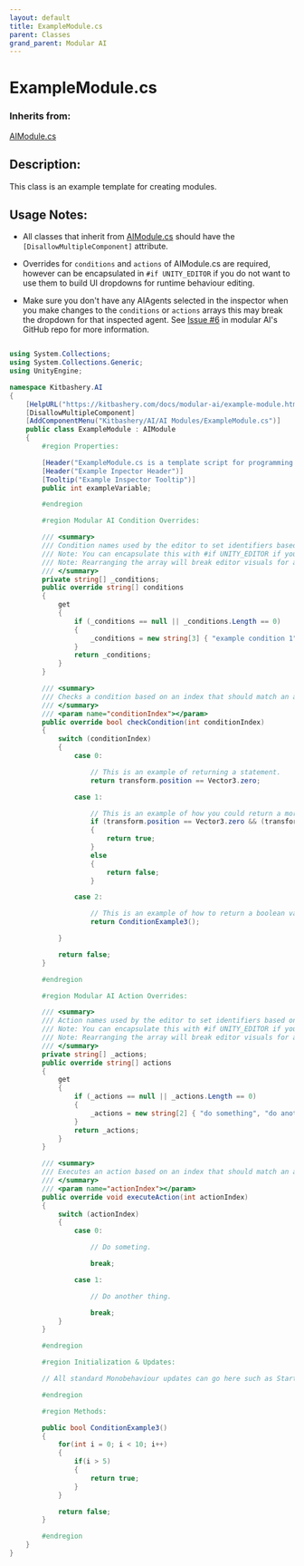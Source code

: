 ```yaml
---
layout: default
title: ExampleModule.cs
parent: Classes
grand_parent: Modular AI
---
```


# ExampleModule.cs

### Inherits from:
[AIModule.cs](https://kitbashery.com/docs/modular-ai/ai-module.html)

## Description:
This class is an example template for creating modules.

## Usage Notes:
* All classes that inherit from [AIModule.cs](https://kitbashery.com/docs/modular-ai/ai-module.html) should have the `[DisallowMultipleComponent]` attribute.

* Overrides for `conditions` and `actions` of AIModule.cs are required, however can be encapsulated in `#if UNITY_EDITOR` if you do not want to use them to build UI dropdowns for runtime behaviour editing.

* Make sure you don't have any AIAgents selected in the inspector when you make changes to the `conditions` or `actions` arrays this may break the dropdown for that inspected agent. See [Issue #6](https://github.com/Kitbashery/Modular-AI/issues/6) in modular AI's GitHub repo for more information.

```csharp

using System.Collections;
using System.Collections.Generic;
using UnityEngine;

namespace Kitbashery.AI
{
    [HelpURL("https://kitbashery.com/docs/modular-ai/example-module.html")]
    [DisallowMultipleComponent]
    [AddComponentMenu("Kitbashery/AI/AI Modules/ExampleModule.cs")]
    public class ExampleModule : AIModule
    {
        #region Properties:

        [Header("ExampleModule.cs is a template script for programming reference.")]
        [Header("Example Inpector Header")]
        [Tooltip("Example Inspector Tooltip")]
        public int exampleVariable;

        #endregion

        #region Modular AI Condition Overrides:

        /// <summary>
        /// Condition names used by the editor to set identifiers based on the index of the selected string in this array.
        /// Note: You can encapsulate this with #if UNITY_EDITOR if you don't plan to pass this to UI dropdowns during runtime.
        /// Note: Rearranging the array will break editor visuals for any behaviour logic that already uses these conditions.
        /// </summary>
        private string[] _conditions;
        public override string[] conditions
        {
            get
            {
                if (_conditions == null || _conditions.Length == 0)
                {
                    _conditions = new string[3] { "example condition 1", "example condition 2", "example condition 3" };
                }
                return _conditions;
            }
        }

        /// <summary>
        /// Checks a condition based on an index that should match an action's name in this module's <see cref="actions"/> array.
        /// </summary>
        /// <param name="conditionIndex"></param>
        public override bool checkCondition(int conditionIndex)
        {
            switch (conditionIndex)
            {
                case 0:

                    // This is an example of returning a statement.
                    return transform.position == Vector3.zero;

                case 1:

                    // This is an example of how you could return a more complex statement.
                    if (transform.position == Vector3.zero && (transform.position.y > 1 || transform.position.y < 0))
                    {
                        return true;
                    }
                    else
                    {
                        return false;
                    }

                case 2:

                    // This is an example of how to return a boolean value from a method (useful for managing more complex code such as loops).
                    return ConditionExample3();

            }

            return false;
        }

        #endregion

        #region Modular AI Action Overrides:

        /// <summary>
        /// Action names used by the editor to set identifiers based on the index of the selected string in this array.
        /// Note: You can encapsulate this with #if UNITY_EDITOR if you don't plan to pass this to UI dropdowns during runtime.
        /// Note: Rearranging the array will break editor visuals for any behaviour logic that already uses these actions.
        /// </summary>
        private string[] _actions;
        public override string[] actions
        {
            get
            {
                if (_actions == null || _actions.Length == 0)
                {
                    _actions = new string[2] { "do something", "do another thing" };
                }
                return _actions;
            }
        }

        /// <summary>
        /// Executes an action based on an index that should match an action's name in this module's <see cref="actions"/> array.
        /// </summary>
        /// <param name="actionIndex"></param>
        public override void executeAction(int actionIndex)
        {
            switch (actionIndex)
            {
                case 0:

                    // Do someting.

                    break;

                case 1:

                    // Do another thing.

                    break;
            }
        }

        #endregion

        #region Initialization & Updates:

        // All standard Monobehaviour updates can go here such as Start() and Update().

        #endregion

        #region Methods:

        public bool ConditionExample3()
        {
            for(int i = 0; i < 10; i++)
            {
                if(i > 5)
                {
                    return true;
                }
            }

            return false;
        }

        #endregion
    }
}
```
